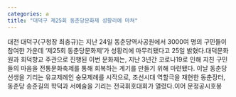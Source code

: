 ```yaml
---
categories: a
title: "대덕구 제25회 동춘당문화제 성황리에 마쳐"
---
```

대전 대덕구(구청장 최충규)는 지난 24일 동춘당역사공원에서 3000여 명의 구민들이 참여한 가운데 ‘제25회 동춘당문화제’가 성황리에 마무리됐다고 25일 밝혔다.대덕문화원과 회덕향교 주관으로 진행된 이번 문화제는, 지난 3년간 코로나19로 인해 지친 구민들의 마음을 전통문화축제를 통해 회복하는 계기를 만들기 위해 마련됐다.																						이날 동춘당 선생을 기리는 유교제례인 숭모제례를 시작으로, 조선시대 역할극을 재현한 동춘장터, 동춘당 송준길의 학덕과 서예술을 기리는 전국휘호대회가 열렸다.이어 문정공시호봉